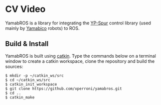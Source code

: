 CV Video
========

YamabROS is a library for integrating the [YP-Spur](https://openspur.org/redmine/projects) control library (used mainly by [Yamabico](http://www.roboken.iit.tsukuba.ac.jp/en/theme/) robots) to ROS.

Build & Install
---------------

YamabROS is built using [catkin](http://wiki.ros.org/catkin). Type the commands below on a terminal window to create a catkin workspace, clone the repository and build the sources:

    $ mkdir -p ~/catkin_ws/src
    $ cd ~/catkin_ws/src
    $ catkin_init_workspace
    $ git clone https://github.com/xperroni/yamabros.git
    $ cd ..
    $ catkin_make
